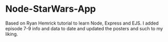 # Node-StarWars-App
Based on Ryan Hemrick tutorial to learn Node, Express and EJS. 
I added episode 7-9 info and data to date and updated the posters and such to my liking. 
